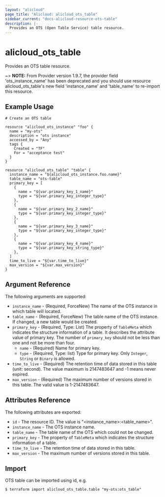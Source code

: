 ```yaml
---
layout: "alicloud"
page_title: "Alicloud: alicloud_ots_table"
sidebar_current: "docs-alicloud-resource-ots-table"
description: |-
  Provides an OTS (Open Table Service) table resource.
---
```


# alicloud\_ots\_table

Provides an OTS table resource.

~> **NOTE:** From Provider version 1.9.7, the provider field 'ots_instance_name' has been deprecated and
you should use resource alicloud_ots_table's new field 'instance_name' and 'table_name' to re-import this resource.

## Example Usage

```
# Create an OTS table

resource "alicloud_ots_instance" "foo" {
  name = "my-ots"
  description = "ots instance"
  accessed_by = "Any"
  tags {
    Created = "TF"
    For = "acceptance test"
  }
}

resource "alicloud_ots_table" "table" {
  instance_name = "${alicloud_ots_instance.foo.name}"
  table_name = "ots-table"
  primary_key = [
    {
      name = "${var.primary_key_1_name}"
      type = "${var.primary_key_integer_type}"
    },
    {
      name = "${var.primary_key_2_name}"
      type = "${var.primary_key_integer_type}"
    },
    {
      name = "${var.primary_key_3_name}"
      type = "${var.primary_key_integer_type}"
    },
    {
      name = "${var.primary_key_4_name}"
      type = "${var.primary_key_string_type}"
    },
  ]
  time_to_live = "${var.time_to_live}"
  max_version = "${var.max_version}"
}
```

## Argument Reference

The following arguments are supported:

* `instance_name` - (Required, ForceNew) The name of the OTS instance in which table will located.
* `table_name` - (Required, ForceNew) The table name of the OTS instance. If changed, a new table would be created.
* `primary_key` - (Required, Type: List) The property of `TableMeta` which indicates the structure information of a table. It describes the attribute value of primary key. The number of `primary_key` should not be less than one and not be more than four.
    * `name` - (Required) Name for primary key.
    * `type` - (Required, Type: list) Type for primary key. Only `Integer`, `String` or `Binary` is allowed.
* `time_to_live` - (Required) The retention time of data stored in this table (unit: second). The value maximum is 2147483647 and -1 means never expired.
* `max_version` - (Required) The maximum number of versions stored in this table. The valid value is 1-2147483647.

## Attributes Reference

The following attributes are exported:

* `id` - The resource ID. The value is "<instance_name>:<table_name>".
* `instance_name` - The OTS instance name.
* `table_name` - The table name of the OTS which could not be changed.
* `primary_key` - The property of `TableMeta` which indicates the structure information of a table.
* `time_to_live` - The retention time of data stored in this table.
* `max_version` - The maximum number of versions stored in this table.

## Import

OTS table can be imported using id, e.g.

```
$ terraform import alicloud_ots_table.table "my-ots:ots_table"
```

